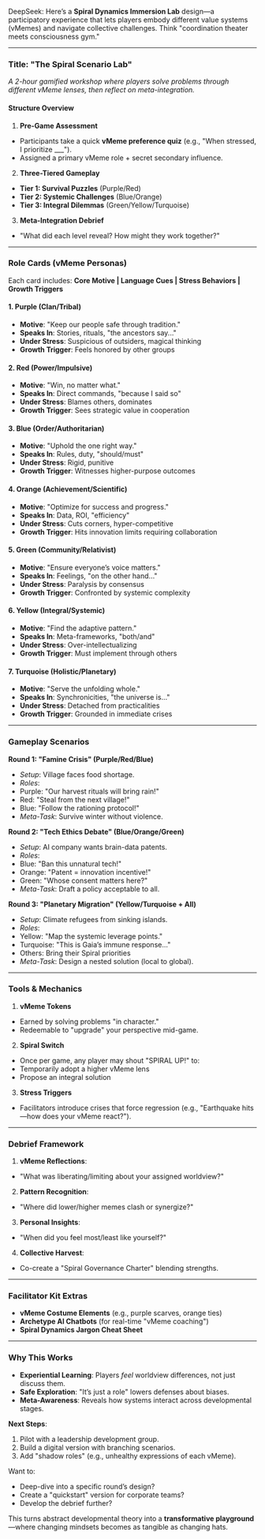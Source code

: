 DeepSeek:
Here’s a **Spiral Dynamics Immersion Lab** design—a participatory experience that lets players embody different value systems (vMemes) and navigate collective challenges. Think "coordination theater meets consciousness gym."

---

### **Title: "The Spiral Scenario Lab"**
*A 2-hour gamified workshop where players solve problems through different vMeme lenses, then reflect on meta-integration.*

#### **Structure Overview**
1. **Pre-Game Assessment**
 - Participants take a quick **vMeme preference quiz** (e.g., "When stressed, I prioritize ___").
 - Assigned a primary vMeme role + secret secondary influence.

2. **Three-Tiered Gameplay**
 - **Tier 1: Survival Puzzles** (Purple/Red)
 - **Tier 2: Systemic Challenges** (Blue/Orange)
 - **Tier 3: Integral Dilemmas** (Green/Yellow/Turquoise)

3. **Meta-Integration Debrief**
 - "What did each level reveal? How might they work together?"

---

### **Role Cards (vMeme Personas)**
Each card includes: **Core Motive | Language Cues | Stress Behaviors | Growth Triggers**

#### **1. Purple (Clan/Tribal)**
- **Motive**: "Keep our people safe through tradition."
- **Speaks In**: Stories, rituals, "the ancestors say..."
- **Under Stress**: Suspicious of outsiders, magical thinking
- **Growth Trigger**: Feels honored by other groups

#### **2. Red (Power/Impulsive)**
- **Motive**: "Win, no matter what."
- **Speaks In**: Direct commands, "because I said so"
- **Under Stress**: Blames others, dominates
- **Growth Trigger**: Sees strategic value in cooperation

#### **3. Blue (Order/Authoritarian)**
- **Motive**: "Uphold the one right way."
- **Speaks In**: Rules, duty, "should/must"
- **Under Stress**: Rigid, punitive
- **Growth Trigger**: Witnesses higher-purpose outcomes

#### **4. Orange (Achievement/Scientific)**
- **Motive**: "Optimize for success and progress."
- **Speaks In**: Data, ROI, "efficiency"
- **Under Stress**: Cuts corners, hyper-competitive
- **Growth Trigger**: Hits innovation limits requiring collaboration

#### **5. Green (Community/Relativist)**
- **Motive**: "Ensure everyone’s voice matters."
- **Speaks In**: Feelings, "on the other hand..."
- **Under Stress**: Paralysis by consensus
- **Growth Trigger**: Confronted by systemic complexity

#### **6. Yellow (Integral/Systemic)**
- **Motive**: "Find the adaptive pattern."
- **Speaks In**: Meta-frameworks, "both/and"
- **Under Stress**: Over-intellectualizing
- **Growth Trigger**: Must implement through others

#### **7. Turquoise (Holistic/Planetary)**
- **Motive**: "Serve the unfolding whole."
- **Speaks In**: Synchronicities, "the universe is..."
- **Under Stress**: Detached from practicalities
- **Growth Trigger**: Grounded in immediate crises

---

### **Gameplay Scenarios**
**Round 1: "Famine Crisis" (Purple/Red/Blue)**
- *Setup*: Village faces food shortage.
- *Roles*:
- Purple: "Our harvest rituals will bring rain!"
- Red: "Steal from the next village!"
- Blue: "Follow the rationing protocol!"
- *Meta-Task*: Survive winter without violence.

**Round 2: "Tech Ethics Debate" (Blue/Orange/Green)**
- *Setup*: AI company wants brain-data patents.
- *Roles*:
- Blue: "Ban this unnatural tech!"
- Orange: "Patent = innovation incentive!"
- Green: "Whose consent matters here?"
- *Meta-Task*: Draft a policy acceptable to all.

**Round 3: "Planetary Migration" (Yellow/Turquoise + All)**
- *Setup*: Climate refugees from sinking islands.
- *Roles*:
- Yellow: "Map the systemic leverage points."
- Turquoise: "This is Gaia’s immune response..."
- Others: Bring their Spiral priorities
- *Meta-Task*: Design a nested solution (local to global).

---

### **Tools & Mechanics**
1. **vMeme Tokens**
 - Earned by solving problems "in character."
 - Redeemable to "upgrade" your perspective mid-game.

2. **Spiral Switch**
 - Once per game, any player may shout "SPIRAL UP!" to:
 - Temporarily adopt a higher vMeme lens
 - Propose an integral solution

3. **Stress Triggers**
 - Facilitators introduce crises that force regression (e.g., "Earthquake hits—how does your vMeme react?").

---

### **Debrief Framework**
1. **vMeme Reflections**:
 - "What was liberating/limiting about your assigned worldview?"

2. **Pattern Recognition**:
 - "Where did lower/higher memes clash or synergize?"

3. **Personal Insights**:
 - "When did you feel most/least like yourself?"

4. **Collective Harvest**:
 - Co-create a "Spiral Governance Charter" blending strengths.

---

### **Facilitator Kit Extras**
- **vMeme Costume Elements** (e.g., purple scarves, orange ties)
- **Archetype AI Chatbots** (for real-time "vMeme coaching")
- **Spiral Dynamics Jargon Cheat Sheet**

---

### **Why This Works**
- **Experiential Learning**: Players *feel* worldview differences, not just discuss them.
- **Safe Exploration**: "It’s just a role" lowers defenses about biases.
- **Meta-Awareness**: Reveals how systems interact across developmental stages.

**Next Steps**:
1. Pilot with a leadership development group.
2. Build a digital version with branching scenarios.
3. Add "shadow roles" (e.g., unhealthy expressions of each vMeme).

Want to:
- Deep-dive into a specific round’s design?
- Create a "quickstart" version for corporate teams?
- Develop the debrief further?

This turns abstract developmental theory into a **transformative playground**—where changing mindsets becomes as tangible as changing hats.
